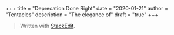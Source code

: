 +++
title = "Deprecation Done Right"
date = "2020-01-21"
author = "Tentacles"
description = "The elegance of"
draft = "true"
+++


> Written with [StackEdit](https://stackedit.io/).
<!--stackedit_data:
eyJoaXN0b3J5IjpbLTE0MDUyMjAwODZdfQ==
-->